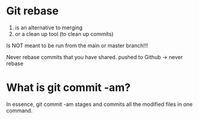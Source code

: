 # Git rebase
1) is an alternative to merging
2) or a clean up tool (to clean up commits)

Is NOT meant to be run from the main or master branch!!!

Never rebase commits that you have shared. 
pushed to Github -> never rebase

# What is git commit -am? 
In essence, git commit -am stages and commits all the modified files in one command.